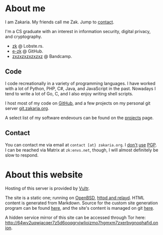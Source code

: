 # About me

I am Zakaria. My friends call me Zak. Jump to [contact](#contact).

I'm a CS graduate with an interest in information security, digital privacy, and cryptography.

- [zk](https://lobste.rs/u/zk) @ Lobste.rs.
- [e-zk](https://github.com/e-zk/) @ GitHub.
- [zxzxzxzxzxzxz](https://bandcamp.com/zxzxzxzxzxzxz) @ Bandcamp.  

## Code

I code recreationally in a variety of programming languages. I have worked with a lot of Python, PHP, C#, Java, and JavaScript in the past. Nowadays I tend to write a lot of Go, C, and I also enjoy writing shell scripts.

I host most of my code on [GitHub](https://github.com/e-zk/), and a few projects 
on my personal git server [git.zakaria.org](https://git.zakaria.org/).

A select list of my software endevours can be found on the [projects](/projects.html) page.

## Contact

You can contact me via email at `contact [at} zakaria.org`. I [don't](https://blog.cryptographyengineering.com/2014/08/13/whats-matter-with-pgp/) [use](https://efail.de/) [PGP](https://latacora.singles/2019/07/16/the-pgp-problem.html).  
I can be reached via Matrix at `zk:envs.net`, though, I will almost definitely be slow to respond.

# About this website

Hosting of this server is provided by [Vultr](https://vultr.com/).

The site is a static one; running on [OpenBSD](https://openbsd.org/), [httpd and relayd](https://bsd.plumbing/). HTML content is generated from Markdown. Source for the custom site generation program can be found [here](https://github.com/e-zk/site-gen "site-gen"), and the site's content is managed on git [here](https://github.com/e-zk/site "site").

A hidden service mirror of this site can be accessed through Tor here: http://64wv2uqwjacqer7z5d6ooqgrvjwlioizmo7hgmxm7zxerbvgnoqhafid.onion.

